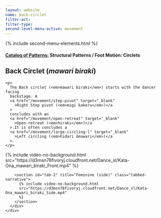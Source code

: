 ```yaml
---
layout: website
name: back-circlet
filter-act:
filter-type:
second-level-menu-active: movement
---
```


{% include second-menu-elements.html %}

<main class="page-content">
  <div class="text-container">
    <h4>
      <a href="/movement/">Catalog of Patterns:</a> Structural Patterns / Foot
      Motion: Circlets
    </h4>
    <h2>Back Circlet (<em>mawari biraki</em>)</h2>

    <p>
      The Back circlet (<em>mawari biraki</em>) starts with the dancer facing
      backstage. A
      <a href="/movement/step-pivot" target="_blank"
        >Right Step pivot (<em>migi kakeru</em>)</a
      >
      concludes with an
      <a href="/movement/open-retreat" target="_blank"
        >Open-retreat (<em>hiraki</em>)</a
      >.It is often concludes a
      <a href="/movement/large-circling-l" target="_blank"
        >Left circling (<em>hidari ōmawari</em>)</a
      >.
    </p>
  </div>

  <div class="tabs-container">
    <div class="tabs-container__links">
      <div class="wrapper">
        <div id="tabs"></div>
      </div>
    </div>
    <div class="tabs-container__content">
      <div class="wrapper">
        <section id="tab-1" title="Feminine (front)" class="tabbed-narrative">
          {% include video-no-background.html
          src="https://d3msn78fivoryj.cloudfront.net/Dance_sl/Kata-Ona_mawari_biraki_Front.mp4"
          %}
        </section>

        <section id="tab-2" title="Feminine (side)" class="tabbed-narrative">
          {% include video-no-background.html
          src="https://d3msn78fivoryj.cloudfront.net/Dance_sl/Kata-Ona_mawari_biraki_Side.mp4"
          %}
        </section>
      </div>
    </div>
  </div>
</main>
